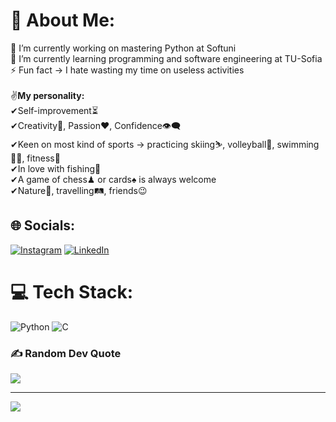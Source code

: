 # 💫 About Me:
🔭 I’m currently working on mastering Python at Softuni<br>🌱 I’m currently learning programming and software engineering at TU-Sofia<br>⚡ Fun fact -> I hate wasting my time on useless activities<br><br>✌<b>My personality:</b><br>✔Self-improvement⏳<br>✔Creativity🔑, Passion❤, Confidence👁‍🗨<br>✔Keen on most kind of sports -> practicing skiing⛷, volleyball🏐, swimming🏊‍♀️, fitness💪<br>✔In love with fishing🎣<br>✔A game of chess♟ or cards♠ is always welcome<br>✔Nature🌅, travelling🛤, friends😉

## 🌐 Socials:
[![Instagram](https://img.shields.io/badge/Instagram-%23E4405F.svg?logo=Instagram&logoColor=white)](https://instagram.com/val_raikov) [![LinkedIn](https://img.shields.io/badge/LinkedIn-%230077B5.svg?logo=linkedin&logoColor=white)](https://linkedin.com/in/valery-raikov-6b5326253) 

# 💻 Tech Stack:
![Python](https://img.shields.io/badge/python-3670A0?style=flat&logo=python&logoColor=ffdd54) ![C](https://img.shields.io/badge/c-%2300599C.svg?style=flat&logo=c&logoColor=white)

### ✍️ Random Dev Quote
![](https://quotes-github-readme.vercel.app/api?type=horizontal&theme=white)

---
[![](https://visitcount.itsvg.in/api?id=ValeryRaikov&icon=0&color=0)](https://visitcount.itsvg.in)

<!-- Proudly created with GPRM ( https://gprm.itsvg.in ) -->
